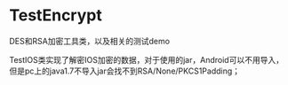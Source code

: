 # TestEncrypt
DES和RSA加密工具类，以及相关的测试demo

TestIOS类实现了解密IOS加密的数据，对于使用的jar，Android可以不用导入，但是pc上的java1.7不导入jar会找不到RSA/None/PKCS1Padding；
